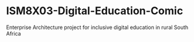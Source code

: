 # ISM8X03-Digital-Education-Comic
Enterprise Architecture project for inclusive digital education in rural South Africa
